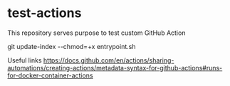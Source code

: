 # test-actions

This repository serves purpose to test custom GitHub Action

git update-index --chmod=+x entrypoint.sh


Useful links
https://docs.github.com/en/actions/sharing-automations/creating-actions/metadata-syntax-for-github-actions#runs-for-docker-container-actions